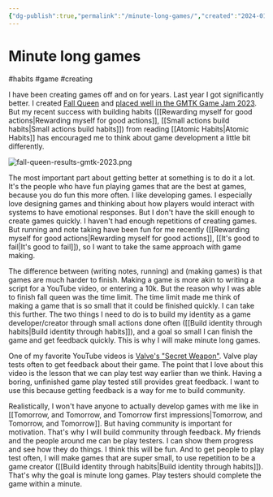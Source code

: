 ```yaml
---
{"dg-publish":true,"permalink":"/minute-long-games/","created":"2024-01-03T21:45:33.888+09:00","updated":"2024-01-03T22:01:51.310+09:00"}
---
```


# Minute long games

#habits #game #creating

I have been creating games off and on for years. Last year I got significantly better. I created [Fall Queen](https://taisei.itch.io/fall-queen) and [placed well in the GMTK Game Jam 2023](https://itch.io/jam/gmtk-2023/rate/2156828). But my recent success with building habits ([[Rewarding myself for good actions\|Rewarding myself for good actions]], [[Small actions build habits\|Small actions build habits]]) from reading [[Atomic Habits\|Atomic Habits]] has encouraged me to think about game development a little bit differently.

![fall-queen-results-gmtk-2023.png](/img/user/attachments/fall-queen-results-gmtk-2023.png)

The most important part about getting better at something is to do it a lot. It's the people who have fun playing games that are the best at games, because you do fun this more often. I like developing games. I especially love designing games and thinking about how players would interact with systems to have emotional responses. But I don't have the skill enough to create games quickly. I haven't had enough repetitions of creating games. But running and note taking have been fun for me recently ([[Rewarding myself for good actions\|Rewarding myself for good actions]], [[It's good to fail\|It's good to fail]]), so I want to take the same approach with game making.

The difference between (writing notes, running) and (making games) is that games are much harder to finish. Making a game is more akin to writing a script for a YouTube video, or entering a 10k. But the reason why I was able to finish fall queen was the time limit. The time limit made me think of making a game that is so small that it could be finished quickly. I can take this further. The two things I need to do is to build my identity as a game developer/creator through small actions done often ([[Build identity through habits\|Build identity through habits]]), and a goal so small I can finish the game and get feedback quickly. This is why I will make minute long games.

One of my favorite YouTube videos is [Valve's "Secret Weapon"](https://www.youtube.com/watch?v=9Yomqk0C6kE). Valve play tests often to get feedback about their game. The point that I love about this video is the lesson that we can play test way earlier than we think. Having a boring, unfinished game play tested still provides great feedback. I want to use this because getting feedback is a way for me to build community.

Realistically, I won't have anyone to actually develop games with me like in [[Tomorrow, and Tomorrow, and Tomorrow first impressions\|Tomorrow, and Tomorrow, and Tomorrow]]. But having community is important for motivation. That's why I will build community through feedback. My friends and the people around me can be play testers. I can show them progress and see how they do things. I think this will be fun. And to get people to play test often, I will make games that are super small, to use repetition to be a game creator ([[Build identity through habits\|Build identity through habits]]). That's why the goal is minute long games. Play testers should complete the game within a minute.
